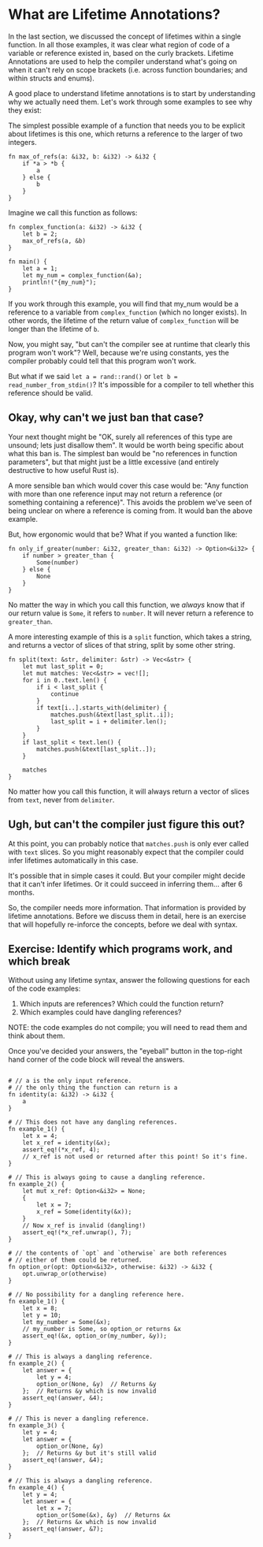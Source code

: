 # What are Lifetime Annotations?

In the last section, we discussed the concept of lifetimes within a single function. In all those examples,
it was clear what region of code of a variable or reference existed in, based on the curly brackets.
Lifetime Annotations are used to help the compiler understand what's going on when it can't rely on scope
brackets (i.e. across function boundaries; and within structs and enums).

A good place to understand lifetime annotations is to start by
understanding why we actually need them. Let's work through some examples to see
why they exist:

The simplest possible example of a function that needs you to be explicit about
lifetimes is this one, which returns a reference to the larger of two integers.

``` rust,ignore
fn max_of_refs(a: &i32, b: &i32) -> &i32 {
    if *a > *b {
        a
    } else {
        b
    }
}
```

Imagine we call this function as follows:

``` rust,ignore
fn complex_function(a: &i32) -> &i32 {
    let b = 2;
    max_of_refs(a, &b)
}

fn main() {
    let a = 1;
    let my_num = complex_function(&a);
    println!("{my_num}");
}
```

If you work through this example, you will find that my_num would be a reference to a variable
from `complex_function` (which no longer exists). In other words, the lifetime of the return
value of `complex_function` will be longer than the lifetime of `b`.

Now, you might say, "but can't the compiler see at runtime that clearly this program won't work"?
Well, because we're using constants, yes the compiler probably could tell that this program won't work.

But what if we said `let a = rand::rand()` or `let b = read_number_from_stdin()`?
It's impossible for a compiler to tell whether this reference should be valid.

## Okay, why can't we just ban that case?

Your next thought might be "OK, surely all references of this type are unsound; lets just disallow them".
It would be worth being specific about what this ban is. The simplest ban would be "no references in function parameters",
but that might just be a little excessive (and entirely destructive to how useful Rust is).

A more sensible ban which would cover this case would be: "Any function with
more than one reference input may not return a reference (or something
containing a reference)". This avoids the problem we've seen of being unclear on
where a reference is coming from. It would ban the above example.

But, how ergonomic would that be? What if you wanted a function like:

``` rust,ignore
fn only_if_greater(number: &i32, greater_than: &i32) -> Option<&i32> {
    if number > greater_than {
        Some(number)
    } else {
        None
    }
}
```

No matter the way in which you call this function, we *always* know that if our
return value is `Some`, it refers to `number`. It will never return a reference
to `greater_than`.

A more interesting example of this is a `split` function, which takes a string,
and returns a vector of slices of that string, split by some other string.

``` rust,ignore
fn split(text: &str, delimiter: &str) -> Vec<&str> {
    let mut last_split = 0;
    let mut matches: Vec<&str> = vec![];
    for i in 0..text.len() {
        if i < last_split {
            continue
        }
        if text[i..].starts_with(delimiter) {
            matches.push(&text[last_split..i]);
            last_split = i + delimiter.len(); 
        }
    }
    if last_split < text.len() {
        matches.push(&text[last_split..]);
    }
    
    matches
}
```

No matter how you call this function, it will always return a vector of slices from `text`,
never from `delimiter`.

## Ugh, but can't the compiler just figure this out?

At this point, you can probably notice that `matches.push` is only ever called with `text` slices.
So you might reasonably expect that the compiler could infer lifetimes automatically in this case.

It's possible that in simple cases it could. But your compiler might decide that it can't infer
lifetimes. Or it could succeed in inferring them... after 6 months.

So, the compiler needs more information. That information is provided by lifetime annotations.
Before we discuss them in detail, here is an exercise that will hopefully re-inforce the concepts,
before we deal with syntax.

## Exercise: Identify which programs work, and which break

Without using any lifetime syntax, answer the following questions for each of the code examples:

1. Which inputs are references? Which could the function return?
2. Which examples could have dangling references?

NOTE: the code examples do not compile; you will need to read them and think about them.

Once you've decided your answers, the "eyeball" button in the top-right hand
corner of the code block will reveal the answers.

``` rust,ignore

# // a is the only input reference.
# // the only thing the function can return is a
fn identity(a: &i32) -> &i32 {
    a
}

# // This does not have any dangling references.
fn example_1() {
    let x = 4;
    let x_ref = identity(&x);
    assert_eq!(*x_ref, 4);
    // x_ref is not used or returned after this point! So it's fine.
}

# // This is always going to cause a dangling reference.
fn example_2() {
    let mut x_ref: Option<&i32> = None;
    {
        let x = 7;
        x_ref = Some(identity(&x));
    }
    // Now x_ref is invalid (dangling!)
    assert_eq!(*x_ref.unwrap(), 7);
}
```

``` rust,ignore
# // the contents of `opt` and `otherwise` are both references
# // either of them could be returned.
fn option_or(opt: Option<&i32>, otherwise: &i32) -> &i32 {
    opt.unwrap_or(otherwise)
}

# // No possibility for a dangling reference here.
fn example_1() {
    let x = 8;
    let y = 10;
    let my_number = Some(&x);
    // my_number is Some, so option_or returns &x
    assert_eq!(&x, option_or(my_number, &y));
}

# // This is always a dangling reference.
fn example_2() {
    let answer = {
        let y = 4;
        option_or(None, &y)  // Returns &y
    };  // Returns &y which is now invalid
    assert_eq!(answer, &4);
}

# // This is never a dangling reference.
fn example_3() {
    let y = 4;
    let answer = {
        option_or(None, &y)
    };  // Returns &y but it's still valid
    assert_eq!(answer, &4);
}

# // This is always a dangling reference.
fn example_4() {
    let y = 4;
    let answer = {
        let x = 7;
        option_or(Some(&x), &y)  // Returns &x
    };  // Returns &x which is now invalid
    assert_eq!(answer, &7);
}
```

